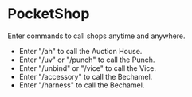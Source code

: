 # PocketShop

Enter commands to call shops anytime and anywhere.

- Enter "/ah" to call the Auction House.
- Enter "/uv" or "/punch" to call the Punch.
- Enter "/unbind" or "/vice" to call the Vice.
- Enter "/accessory" to call the Bechamel.
- Enter "/harness" to call the Bechamel.
